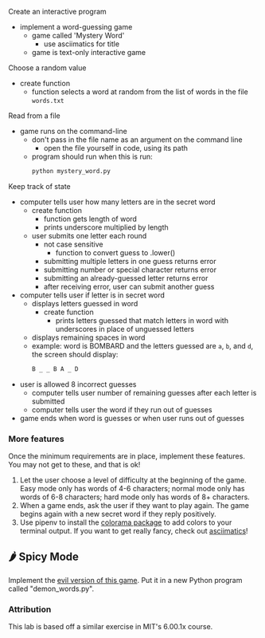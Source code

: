 Create an interactive program
- implement a word-guessing game 
    - game called 'Mystery Word'
        - use asciimatics for title
    - game is text-only interactive game

Choose a random value
- create function
    - function selects a word at random from the list of words in the file `words.txt` 

Read from a file
- game runs on the command-line
    - don't pass in the file name as an argument on the command line
        - open the file yourself in code, using its path
    - program should run when this is run:
        ```py
        python mystery_word.py
        ```

Keep track of state
- computer tells user how many letters are in the secret word
    - create function
        - function gets length of word
        - prints underscore multiplied by length
    - user submits one letter each round
        - not case sensitive
            - function to convert guess to .lower()
        - submitting multiple letters in one guess returns error
        - submitting number or special character returns error
        - submitting an already-guessed letter returns error
        - after receiving error, user can submit another guess
- computer tells user if letter is in secret word
    - displays letters guessed in word
        - create function
            - prints letters guessed that match letters in word with underscores in place of unguessed letters
    - displays remaining spaces in word
    - example: word is BOMBARD and the letters guessed are `a`, `b`, and `d`, the screen should display:
        ```txt
        B _ _ B A _ D
        ```
- user is allowed 8 incorrect guesses
    - computer tells user number of remaining guesses after each letter is submitted
    - computer tells user the word if they run out of guesses
- game ends when word is guesses or when user runs out of guesses



### More features

Once the minimum requirements are in place, implement these features. You may not get to these, and that is ok!

1. Let the user choose a level of difficulty at the beginning of the game.
   Easy mode only has words of 4-6 characters; normal mode only has words of 6-8
   characters; hard mode only has words of 8+ characters.
2. When a game ends, ask the user if they want to play again. The game begins again with a new secret word if they reply positively.
3. Use pipenv to install the [colorama package](https://github.com/tartley/colorama) to add colors to your terminal output. If you want to get really fancy, check out [asciimatics](https://github.com/peterbrittain/asciimatics)!

## 🌶 Spicy Mode

Implement the [evil version of this game](http://nifty.stanford.edu/2011/schwarz-evil-hangman/).
Put it in a new Python program called "demon_words.py".

### Attribution

This lab is based off a similar exercise in MIT's 6.00.1x course.

